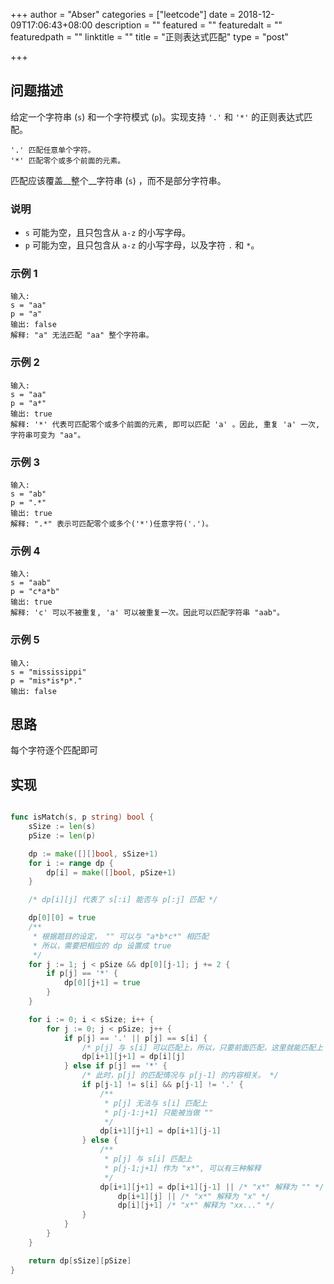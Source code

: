 +++
author = "Abser"
categories = ["leetcode"]
date = 2018-12-09T17:06:43+08:00
description = ""
featured = ""
featuredalt = ""
featuredpath = ""
linktitle = ""
title = "正则表达式匹配"
type = "post"

+++

## 问题描述
给定一个字符串 (`s`) 和一个字符模式 (`p`)。实现支持 `'.'` 和 `'*'` 的正则表达式匹配。
```
'.' 匹配任意单个字符。
'*' 匹配零个或多个前面的元素。
```

匹配应该覆盖__整个__字符串 (`s`) ，而不是部分字符串。

### __说明__

* `s` 可能为空，且只包含从 `a-z` 的小写字母。
* `p` 可能为空，且只包含从 `a-z` 的小写字母，以及字符 `.` 和 `*`。

### __示例 1__
```
输入:
s = "aa"
p = "a"
输出: false
解释: "a" 无法匹配 "aa" 整个字符串。
```

### __示例 2__

```
输入:
s = "aa"
p = "a*"
输出: true
解释: '*' 代表可匹配零个或多个前面的元素, 即可以匹配 'a' 。因此, 重复 'a' 一次, 字符串可变为 "aa"。
```

### __示例 3__
```
输入:
s = "ab"
p = ".*"
输出: true
解释: ".*" 表示可匹配零个或多个('*')任意字符('.')。
```

### __示例 4__
```
输入:
s = "aab"
p = "c*a*b"
输出: true
解释: 'c' 可以不被重复, 'a' 可以被重复一次。因此可以匹配字符串 "aab"。
```

### __示例 5__
```
输入:
s = "mississippi"
p = "mis*is*p*."
输出: false
```

## 思路
每个字符逐个匹配即可

## 实现
```go

func isMatch(s, p string) bool {
	sSize := len(s)
	pSize := len(p)

	dp := make([][]bool, sSize+1)
	for i := range dp {
		dp[i] = make([]bool, pSize+1)
	}

	/* dp[i][j] 代表了 s[:i] 能否与 p[:j] 匹配 */

	dp[0][0] = true
	/**
	 * 根据题目的设定， "" 可以与 "a*b*c*" 相匹配
	 * 所以，需要把相应的 dp 设置成 true
	 */
	for j := 1; j < pSize && dp[0][j-1]; j += 2 {
		if p[j] == '*' {
			dp[0][j+1] = true
		}
	}

	for i := 0; i < sSize; i++ {
		for j := 0; j < pSize; j++ {
			if p[j] == '.' || p[j] == s[i] {
				/* p[j] 与 s[i] 可以匹配上，所以，只要前面匹配，这里就能匹配上 */
				dp[i+1][j+1] = dp[i][j]
			} else if p[j] == '*' {
				/* 此时，p[j] 的匹配情况与 p[j-1] 的内容相关。 */
				if p[j-1] != s[i] && p[j-1] != '.' {
					/**
					 * p[j] 无法与 s[i] 匹配上
					 * p[j-1:j+1] 只能被当做 ""
					 */
					dp[i+1][j+1] = dp[i+1][j-1]
				} else {
					/**
					 * p[j] 与 s[i] 匹配上
					 * p[j-1;j+1] 作为 "x*", 可以有三种解释
					 */
					dp[i+1][j+1] = dp[i+1][j-1] || /* "x*" 解释为 "" */
						dp[i+1][j] || /* "x*" 解释为 "x" */
						dp[i][j+1] /* "x*" 解释为 "xx..." */
				}
			}
		}
	}

	return dp[sSize][pSize]
}

```
### 

